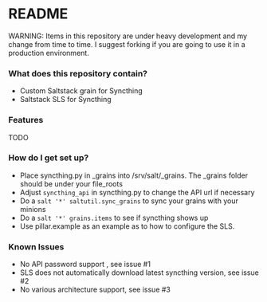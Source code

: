 # README #

WARNING:
Items in this repository are under heavy development and my change from time to time. I suggest forking if you are going to use it in a production environment.

### What does this repository contain? ###

* Custom Saltstack grain for Syncthing
* Saltstack SLS for Syncthing

### Features ##
TODO

### How do I get set up? ###

* Place syncthing.py in _grains into /srv/salt/_grains. The _grains folder should be under your file_roots
* Adjust `syncthing_api` in syncthing.py to change the API url if necessary
* Do a `salt '*' saltutil.sync_grains` to sync your grains with your minions
* Do a `salt '*' grains.items` to see if syncthing shows up
* Use pillar.example as an example as to how to configure the SLS.

### Known Issues ###

* No API password support , see issue #1
* SLS does not automatically download latest syncthing version, see issue #2
* No various architecture support, see issue #3